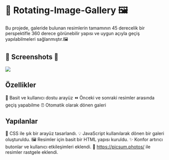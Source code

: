 # 🎥 Rotating-Image-Gallery  🖼️

Bu projede, galeride bulunan resimlerin tamamının 45 derecelik bir perspektifle 360 derece görünebilir yapısı ve uygun açıyla geçiş yapılabilmeleri sağlanmıştır.🖼️


## 📸 Screenshots 📸
![](rotate.gif)



 ## Özellikler
🚀 Basit ve kullanıcı dostu arayüz
⏪ Önceki ve sonraki resimler arasında geçiş yapabilme
⏰ Otomatik olarak dönen galeri


 ## Yapılanlar
🌈 CSS ile şık bir arayüz tasarlandı.
💡 JavaScript kullanılarak dönen bir galeri oluşturuldu.
🖼️ Resimler için basit bir HTML yapısı kuruldu.
✨ Konfor artırıcı butonlar ve kullanıcı etkileşimleri eklendi.
🎥 https://picsum.photos/ ile resimler rastgele eklendi.

